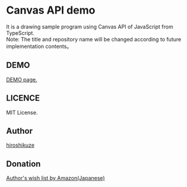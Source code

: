 # Canvas API demo

It is a drawing sample program using Canvas API of JavaScript from TypeScript.  
Note: The title and repository name will be changed according to future implementation contents。

## DEMO

[DEMO page.](https://hiroshikuze.github.io/Canvas_API_demo_from_typescript/)

## LICENCE

MIT License.

## Author

[hiroshikuze](https://github.com/hiroshikuze)

## Donation

[Author's wish list by Amazon(Japanese)](https://www.amazon.jp/hz/wishlist/ls/5BAWD0LZ89V9?ref_=wl_share)
